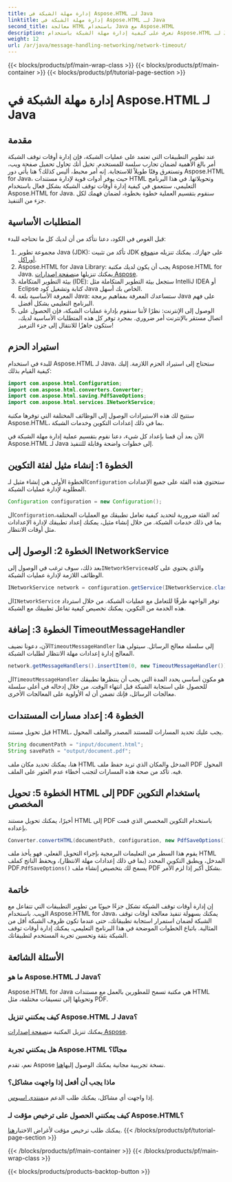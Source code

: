 ```yaml
---
title: إدارة مهلة الشبكة في Aspose.HTML لـ Java
linktitle: إدارة مهلة الشبكة في Aspose.HTML لـ Java
second_title: معالجة HTML باستخدام Java مع Aspose.HTML
description: تعرف على كيفية إدارة مهلة الشبكة باستخدام Aspose.HTML لـ Java في هذا الدليل الشامل. اضمن تجربة مستخدم سلسة من خلال التعامل الفعال مع مهلة الشبكة.
weight: 12
url: /ar/java/message-handling-networking/network-timeout/
---
```


{{< blocks/products/pf/main-wrap-class >}}
{{< blocks/products/pf/main-container >}}
{{< blocks/products/pf/tutorial-page-section >}}

# إدارة مهلة الشبكة في Aspose.HTML لـ Java

## مقدمة
عند تطوير التطبيقات التي تعتمد على عمليات الشبكة، فإن إدارة أوقات توقف الشبكة أمر بالغ الأهمية لضمان تجارب سلسة للمستخدم. تخيل أنك تحاول تحميل صفحة ويب، وتستغرق وقتًا طويلاً للاستجابة. إنه أمر محبط، أليس كذلك؟ هنا يأتي دور Aspose.HTML for Java، حيث يوفر أدوات قوية لإدارة مستندات HTML وتحويلاتها. في هذا البرنامج التعليمي، سنتعمق في كيفية إدارة أوقات توقف الشبكة بشكل فعال باستخدام Aspose.HTML for Java. سنقوم بتقسيم العملية خطوة بخطوة، لضمان فهمك لكل جزء من التنفيذ.
## المتطلبات الأساسية
قبل الغوص في الكود، دعنا نتأكد من أن لديك كل ما تحتاجه للبدء:
1.  مجموعة تطوير Java (JDK): تأكد من تثبيت JDK على جهازك. يمكنك تنزيله من[موقع أوراكل](https://www.oracle.com/java/technologies/javase-jdk11-downloads.html).
2.  Aspose.HTML for Java Library: يجب أن يكون لديك مكتبة Aspose.HTML for Java. يمكنك تنزيلها من[صفحة إصدارات Aspose](https://releases.aspose.com/html/java/).
3. بيئة التطوير المتكاملة (IDE): ستجعل بيئة التطوير المتكاملة مثل IntelliJ IDEA أو Eclipse كتابة وتشغيل كود Java الخاص بك أسهل.
4. المعرفة الأساسية بلغة Java: ستساعدك المعرفة بمفاهيم برمجة Java على فهم البرنامج التعليمي بشكل أفضل.
5. الوصول إلى الإنترنت: نظرًا لأننا سنقوم بإدارة عمليات الشبكة، فإن الحصول على اتصال مستقر بالإنترنت أمر ضروري.
بمجرد توفر كل هذه المتطلبات الأساسية لديك، ستكون جاهزًا للانتقال إلى جزء الترميز!
## استيراد الحزم
للبدء في استخدام Aspose.HTML لـ Java، ستحتاج إلى استيراد الحزم اللازمة. إليك كيفية القيام بذلك:
```java
import com.aspose.html.Configuration;
import com.aspose.html.converters.Converter;
import com.aspose.html.saving.PdfSaveOptions;
import com.aspose.html.services.INetworkService;
```
ستتيح لك هذه الاستيرادات الوصول إلى الوظائف المختلفة التي توفرها مكتبة Aspose.HTML، بما في ذلك إعدادات التكوين وخدمات الشبكة.

الآن بعد أن قمنا بإعداد كل شيء، دعنا نقوم بتقسيم عملية إدارة مهلة الشبكة في Aspose.HTML لـ Java إلى خطوات واضحة وقابلة للتنفيذ.
## الخطوة 1: إنشاء مثيل لفئة التكوين
 الخطوة الأولى هي إنشاء مثيل لـ`Configuration` ستحتوي هذه الفئة على جميع الإعدادات المطلوبة لإدارة عمليات الشبكة.
```java
Configuration configuration = new Configuration();
```
 ال`Configuration`تُعد الفئة ضرورية لتحديد كيفية تعامل تطبيقك مع العمليات المختلفة، بما في ذلك خدمات الشبكة. من خلال إنشاء مثيل، يمكنك إعداد تطبيقك لإدارة الإعدادات مثل أوقات الانتظار.
## الخطوة 2: الوصول إلى INetworkService
 بعد ذلك، سوف ترغب في الوصول إلى`INetworkService`والذي يحتوي على كافة الوظائف اللازمة لإدارة عمليات الشبكة.
```java
INetworkService network = configuration.getService(INetworkService.class);
```
 ال`INetworkService` توفر الواجهة طرقًا للتعامل مع عمليات الشبكة. من خلال استرداد هذه الخدمة من التكوين، يمكنك تخصيص كيفية تفاعل تطبيقك مع الشبكة.
## الخطوة 3: إضافة TimeoutMessageHandler
 الآن، دعونا نضيف`TimeoutMessageHandler` إلى سلسلة معالج الرسائل. سيتولى هذا المعالج إدارة إعدادات مهلة الانتظار لطلبات الشبكة.
```java
network.getMessageHandlers().insertItem(0, new TimeoutMessageHandler());
```
 ال`TimeoutMessageHandler` هو مكون أساسي يحدد المدة التي يجب أن ينتظرها تطبيقك للحصول على استجابة الشبكة قبل انتهاء الوقت. من خلال إدخاله في أعلى سلسلة معالجات الرسائل، فإنك تضمن أن له الأولوية على المعالجات الأخرى.
## الخطوة 4: إعداد مسارات المستندات
قبل تحويل مستند HTML، يجب عليك تحديد المسارات للمستند المصدر والملف المحول.
```java
String documentPath = "input/document.html";
String savePath = "output/document.pdf";
```
هنا، يمكنك تحديد مكان ملف HTML المدخل والمكان الذي تريد حفظ ملف PDF المحول فيه. تأكد من صحة هذه المسارات لتجنب أخطاء عدم العثور على الملف.
## الخطوة 5: تحويل HTML إلى PDF باستخدام التكوين المخصص
أخيرًا، يمكنك تحويل مستند HTML إلى PDF باستخدام التكوين المخصص الذي قمت بإعداده.
```java
Converter.convertHTML(documentPath, configuration, new PdfSaveOptions(), savePath);
```
 يقوم هذا السطر من التعليمات البرمجية بإجراء التحويل الفعلي. فهو يأخذ ملف HTML المدخل، ويطبق التكوين المحدد (بما في ذلك إعدادات مهلة الانتظار)، ويحفظ الناتج كملف PDF.`PdfSaveOptions()` يسمح لك بتخصيص إنشاء ملف PDF بشكل أكبر إذا لزم الأمر.
## خاتمة
إن إدارة أوقات توقف الشبكة تشكل جزءًا حيويًا من تطوير التطبيقات التي تتفاعل مع الويب. باستخدام Aspose.HTML for Java، يمكنك بسهولة تنفيذ معالجة أوقات توقف الشبكة لضمان استمرار استجابة تطبيقاتك، حتى عندما تكون ظروف الشبكة أقل من المثالية. باتباع الخطوات الموضحة في هذا البرنامج التعليمي، يمكنك إدارة أوقات توقف الشبكة بثقة وتحسين تجربة المستخدم لتطبيقاتك.
## الأسئلة الشائعة
### ما هو Aspose.HTML لـ Java؟
Aspose.HTML for Java هي مكتبة تسمح للمطورين بالعمل مع مستندات HTML وتحويلها إلى تنسيقات مختلفة، مثل PDF.
### كيف يمكنني تنزيل Aspose.HTML لـ Java؟
 يمكنك تنزيل المكتبة من[صفحة إصدارات Aspose](https://releases.aspose.com/html/java/).
### هل يمكنني تجربة Aspose.HTML مجانًا؟
 نعم، تقدم Aspose نسخة تجريبية مجانية يمكنك الوصول إليها[هنا](https://releases.aspose.com/).
### ماذا يجب أن أفعل إذا واجهت مشاكل؟
 إذا واجهت أي مشاكل، يمكنك طلب الدعم من[منتدى اسبوس](https://forum.aspose.com/c/html/29).
### كيف يمكنني الحصول على ترخيص مؤقت لـ Aspose.HTML؟
 يمكنك طلب ترخيص مؤقت لأغراض الاختبار[هنا](https://purchase.aspose.com/temporary-license/).
{{< /blocks/products/pf/tutorial-page-section >}}

{{< /blocks/products/pf/main-container >}}
{{< /blocks/products/pf/main-wrap-class >}}

{{< blocks/products/products-backtop-button >}}
